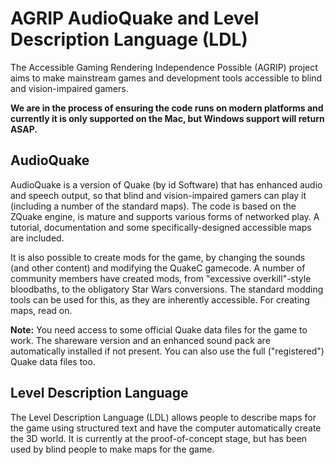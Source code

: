 AGRIP AudioQuake and Level Description Language (LDL)
======================================================

The Accessible Gaming Rendering Independence Possible (AGRIP) project aims to make mainstream games and development tools accessible to blind and vision-impaired gamers.

**We are in the process of ensuring the code runs on modern platforms and currently it is only supported on the Mac, but Windows support will return ASAP.**

AudioQuake
-----------

AudioQuake is a version of Quake (by id Software) that has enhanced audio and speech output, so that blind and vision-impaired gamers can play it (including a number of the standard maps).  The code is based on the ZQuake engine, is mature and supports various forms of networked play.  A tutorial, documentation and some specifically-designed accessible maps are included.

It is also possible to create mods for the game, by changing the sounds (and other content) and modifying the QuakeC gamecode.  A number of community members have created mods, from "excessive overkill"-style bloodbaths, to the obligatory Star Wars conversions.  The standard modding tools can be used for this, as they are inherently accessible.  For creating maps, read on.

**Note:** You need access to some official Quake data files for the game to work.  The shareware version and an enhanced sound pack are automatically installed if not present.  You can also use the full ("registered") Quake data files too.

Level Description Language
---------------------------

The Level Description Language (LDL) allows people to describe maps for the game using structured text and have the computer automatically create the 3D world.  It is currently at the proof-of-concept stage, but has been used by blind people to make maps for the game.
